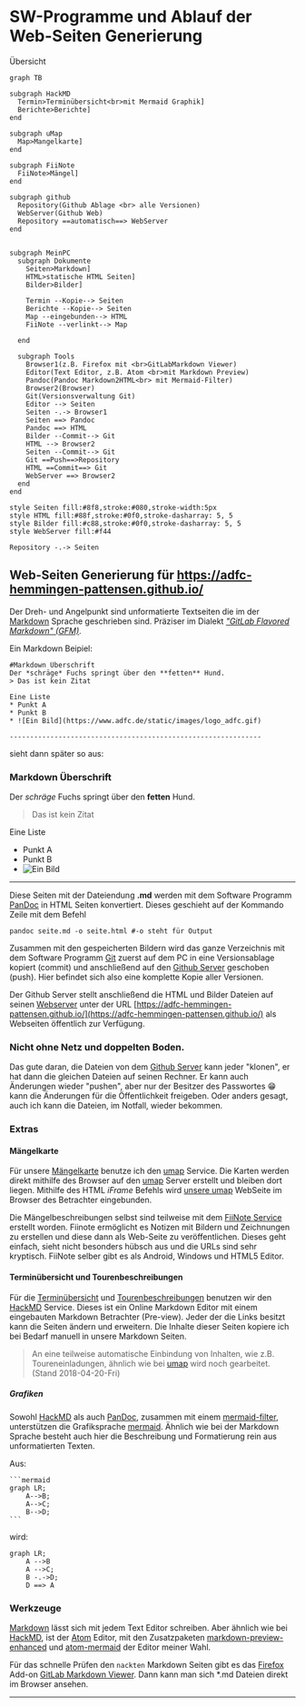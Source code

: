 # SW-Programme und Ablauf der Web-Seiten Generierung

Übersicht

~~~mermaid
graph TB

subgraph HackMD
  Termin>Terminübersicht<br>mit Mermaid Graphik]
  Berichte>Berichte]
end

subgraph uMap
  Map>Mangelkarte]
end

subgraph FiiNote
  FiiNote>Mängel]
end

subgraph github
  Repository(Github Ablage <br> alle Versionen)
  WebServer(Github Web)
  Repository ==automatisch==> WebServer
end


subgraph MeinPC
  subgraph Dokumente
    Seiten>Markdown]
    HTML>statische HTML Seiten]
    Bilder>Bilder]

    Termin --Kopie--> Seiten
    Berichte --Kopie--> Seiten
    Map --eingebunden--> HTML
    FiiNote --verlinkt--> Map

  end

  subgraph Tools
    Browser1(z.B. Firefox mit <br>GitLabMarkdown Viewer)
    Editor(Text Editor, z.B. Atom <br>mit Markdown Preview)
    Pandoc(Pandoc Markdown2HTML<br> mit Mermaid-Filter)
    Browser2(Browser)
    Git(Versionsverwaltung Git)
    Editor --> Seiten
    Seiten -.-> Browser1
    Seiten ==> Pandoc
    Pandoc ==> HTML
    Bilder --Commit--> Git
    HTML --> Browser2
    Seiten --Commit--> Git
    Git ==Push==>Repository
    HTML ==Commit==> Git
    WebServer ==> Browser2
  end
end

style Seiten fill:#8f8,stroke:#080,stroke-width:5px
style HTML fill:#88f,stroke:#0f0,stroke-dasharray: 5, 5
style Bilder fill:#c88,stroke:#0f0,stroke-dasharray: 5, 5
style WebServer fill:#f44

Repository -.-> Seiten
~~~

## Web-Seiten Generierung für https://adfc-hemmingen-pattensen.github.io/

Der Dreh- und Angelpunkt sind unformatierte Textseiten die im der [Markdown](https://daringfireball.net/projects/markdown/) Sprache geschrieben sind. Präziser im Dialekt *["GitLab Flavored Markdown" (GFM)](https://docs.gitlab.com/ee/user/markdown.html)*.

Ein Markdown Beipiel:
```
#Markdown Überschrift
Der *schräge* Fuchs springt über den **fetten** Hund.
> Das ist kein Zitat

Eine Liste
* Punkt A
* Punkt B
* ![Ein Bild](https://www.adfc.de/static/images/logo_adfc.gif)

--------------------------------------------------------------
```
sieht dann später so aus:

### Markdown Überschrift

Der *schräge* Fuchs springt über den **fetten** Hund.

> Das ist kein Zitat

Eine Liste

* Punkt A
* Punkt B
* ![Ein Bild](https://adfc-hannover.de/wp-content/themes/scivi-wp-adfc2010-26b06da/gfx/logo_adfc.gif)

----

Diese Seiten mit der Dateiendung **.md** werden mit dem Software Programm [PanDoc](https://pandoc.org/) in HTML Seiten konvertiert. Dieses geschieht auf der Kommando Zeile mit dem Befehl

    pandoc seite.md -o seite.html #-o steht für Output

Zusammen mit den gespeicherten Bildern wird das ganze Verzeichnis mit dem Software Programm [Git](https://git-scm.com/) zuerst auf dem PC in eine Versionsablage kopiert (commit) und anschließend auf den [Github Server](https://github.com/adfc-hemmingen-pattensen/adfc-hemmingen-pattensen.github.io) geschoben (push). Hier befindet sich also eine komplette Kopie aller Versionen.

Der Github Server stellt anschließend die HTML und Bilder Dateien auf seinen [Webserver](https://adfc-hemmingen-pattensen.github.io/) unter der URL [https://adfc-hemmingen-pattensen.github.io/](https://adfc-hemmingen-pattensen.github.io/) als Webseiten öffentlich zur Verfügung.

### Nicht ohne Netz und doppelten Boden.
Das gute daran, die Dateien von dem [Github Server](https://github.com/adfc-hemmingen-pattensen/adfc-hemmingen-pattensen.github.io) kann jeder "klonen", er hat dann die gleichen Dateien auf seinen Rechner. Er kann auch Änderungen wieder "pushen", aber nur der Besitzer des Passwortes 😁 kann die Änderungen für die Öffentlichkeit freigeben. Oder anders gesagt, auch ich kann die Dateien, im Notfall, wieder bekommen.

### Extras

#### Mängelkarte
Für unsere [Mängelkarte](https://adfc-hemmingen-pattensen.github.io/MaengelHemPat.html) benutze ich den [umap](https://umap.openstreetmap.fr/de/) Service. Die Karten werden direkt mithilfe des Browser auf den [umap](https://umap.openstreetmap.fr/de/) Server erstellt und bleiben dort liegen. Mithilfe des HTML *iFrame* Befehls wird [unsere umap](http://umap.openstreetmap.fr/de/map/untitled-map_84202?scaleControl=false&miniMap=false&scrollWheelZoom=false&zoomControl=true&allowEdit=false&moreControl=true&datalayersControl=true&onLoadPanel=undefined&captionBar=false#12/52.25/9.77) WebSeite im Browser des Betrachter eingebunden.

Die Mängelbeschreibungen selbst sind teilweise mit dem [FiiNote Service](https://www.fiinote.com/#/) erstellt worden. Fiinote ermöglicht es Notizen mit Bildern und Zeichnungen zu erstellen und diese dann als Web-Seite zu veröffentlichen. Dieses geht einfach, sieht nicht besonders hübsch aus und die URLs sind sehr kryptisch. FiiNote selber gibt es als Android, Windows und HTML5 Editor.

#### Terminübersicht und Tourenbeschreibungen
Für die [Terminübersicht](https://hackmd.io/U-6kWHTpRAyp9glY_QNyKg?both#) und [Tourenbeschreibungen](https://hackmd.io/7JqXva29Si2VjOouL6VJxQ?both#) benutzen wir den [HackMD](https://hackmd.io/) Service. Dieses ist ein Online Markdown Editor mit einem eingebauten Markdown Betrachter (Pre-view). Jeder der die Links besitzt kann die Seiten ändern und erweitern. Die Inhalte dieser Seiten kopiere ich bei Bedarf manuell in unsere Markdown Seiten.

> An eine teilweise automatische Einbindung von Inhalten, wie z.B. Toureneinladungen, ähnlich wie bei [umap](https://umap.openstreetmap.fr/de/) wird noch gearbeitet. (Stand 2018-04-20-Fri)

##### Grafiken
Sowohl [HackMD](https://hackmd.io/) als auch [PanDoc](https://pandoc.org/), zusammen mit einem  [mermaid-filter](https://github.com/raghur/mermaid-filter), unterstützen die Grafiksprache [mermaid](https://mermaidjs.github.io/). Ähnlich wie bei der Markdown Sprache besteht auch hier die Beschreibung und Formatierung rein aus unformatierten Texten.

Aus:

    ```mermaid
    graph LR;
        A-->B;
        A-->C;
        B-->D;
    ```
wird:

```{.mermaid format=svg loc=mermaidimg width=400}
graph LR;
    A -->B
    A -->C;
    B -.->D;
    D ==> A
```

### Werkzeuge
[Markdown](https://daringfireball.net/projects/markdown/) lässt sich mit jedem Text Editor schreiben. Aber ähnlich wie bei [HackMD](https://hackmd.io/), ist der [Atom](https://atom.io/) Editor, mit den Zusatzpaketen [markdown-preview-enhanced](https://atom.io/packages/markdown-preview-enhanced) und [atom-mermaid](https://atom.io/packages/atom-mermaid) der Editor meiner Wahl.

Für das schnelle Prüfen den `nackten` Markdown Seiten gibt es das [Firefox](https://www.mozilla.org/en-US/firefox/new/) Add-on  [GitLab Markdown Viewer](https://github.com/painyeph/GitLabMarkdownViewer). Dann kann man sich \*.md  Dateien direkt im Browser ansehen.

-----
